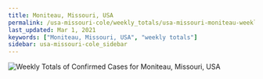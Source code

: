 ```yaml
---
title: Moniteau, Missouri, USA
permalink: /usa-missouri-cole/weekly_totals/usa-missouri-moniteau-weekly_totals.html
last_updated: Mar 1, 2021
keywords: ["Moniteau, Missouri, USA", "weekly totals"]
sidebar: usa-missouri-cole_sidebar
---
```


![Weekly Totals of Confirmed Cases for Moniteau, Missouri, USA](/covid_tracker/images/graphs/usa-missouri-moniteau-weekly_totals_graph.png)

